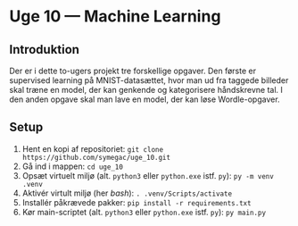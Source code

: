 # Uge 10 — Machine Learning

## Introduktion
Der er i dette to-ugers projekt tre forskellige opgaver.
Den første er supervised learning på MNIST-datasættet, hvor man ud fra taggede billeder skal træne en model, der kan genkende og kategorisere håndskrevne tal.
I den anden opgave skal man lave en model, der kan løse Wordle-opgaver.

## Setup
1. Hent en kopi af repositoriet: `git clone https://github.com/symegac/uge_10.git`
2. Gå ind i mappen: `cd uge_10`
3. Opsæt virtuelt miljø (alt. `python3` eller `python.exe` istf. `py`): `py -m venv .venv`
4. Aktivér virtult miljø (her *bash*): `. .venv/Scripts/activate`
5. Installér påkrævede pakker: `pip install -r requirements.txt`
6. Kør main-scriptet (alt. `python3` eller `python.exe` istf. `py`): `py main.py`